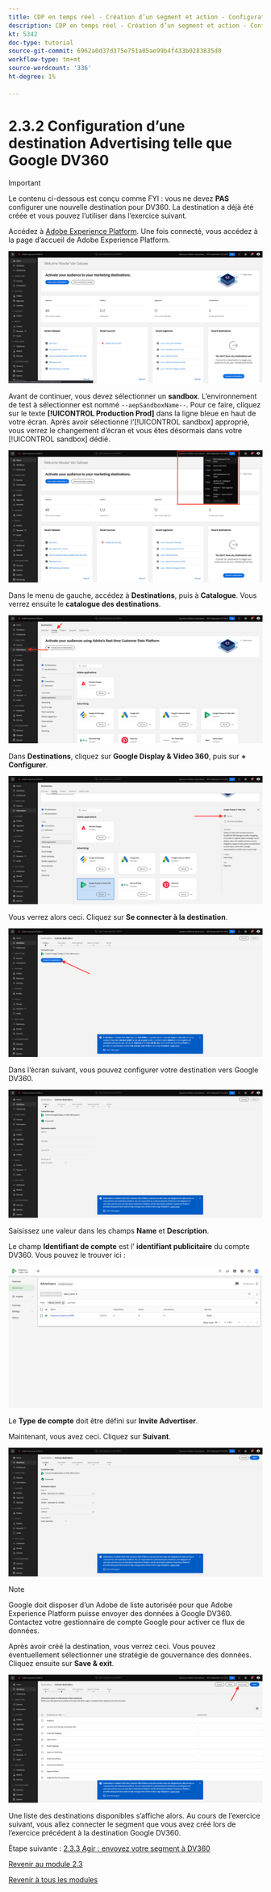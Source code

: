 ```yaml
---
title: CDP en temps réel - Création d’un segment et action - Configuration d’une destination Advertising telle que Google DV360
description: CDP en temps réel - Création d’un segment et action - Configuration d’une destination Advertising telle que Google DV360
kt: 5342
doc-type: tutorial
source-git-commit: 6962a0d37d375e751a05ae99b4f433b0283835d0
workflow-type: tm+mt
source-wordcount: '336'
ht-degree: 1%

---
```


# 2.3.2 Configuration d’une destination Advertising telle que Google DV360

>[!IMPORTANT]
>
>Le contenu ci-dessous est conçu comme FYI : vous ne devez **PAS** configurer une nouvelle destination pour DV360. La destination a déjà été créée et vous pouvez l’utiliser dans l’exercice suivant.

Accédez à [Adobe Experience Platform](https://experience.adobe.com/platform). Une fois connecté, vous accédez à la page d’accueil de Adobe Experience Platform.

![Ingestion des données](./../../../modules/datacollection/module1.2/images/home.png)

Avant de continuer, vous devez sélectionner un **sandbox**. L’environnement de test à sélectionner est nommé ``--aepSandboxName--``. Pour ce faire, cliquez sur le texte **[!UICONTROL Production Prod]** dans la ligne bleue en haut de votre écran. Après avoir sélectionné l’[!UICONTROL sandbox] approprié, vous verrez le changement d’écran et vous êtes désormais dans votre [!UICONTROL sandbox] dédié.

![Ingestion des données](./../../../modules/datacollection/module1.2/images/sb1.png)

Dans le menu de gauche, accédez à **Destinations**, puis à **Catalogue**. Vous verrez ensuite le **catalogue des destinations**.

![RTCDP](./images/rtcdp.png)

Dans **Destinations**, cliquez sur **Google Display &amp; Video 360**, puis sur **+ Configurer**.

![RTCDP](./images/rtcdpgoogle.png)

Vous verrez alors ceci. Cliquez sur **Se connecter à la destination**.

![RTCDP](./images/rtcdpgooglecreate1.png)

Dans l’écran suivant, vous pouvez configurer votre destination vers Google DV360.

![RTCDP](./images/rtcdpgooglecreatedest.png)

Saisissez une valeur dans les champs **Name** et **Description**.

Le champ **Identifiant de compte** est l’ **identifiant publicitaire** du compte DV360. Vous pouvez le trouver ici :

![RTCDP](./images/rtcdpgoogledv360advid.png)

Le **Type de compte** doit être défini sur **Invite Advertiser**.

Maintenant, vous avez ceci. Cliquez sur **Suivant**.

![RTCDP](./images/rtcdpgoogldv360new.png)

>[!NOTE]
>
>Google doit disposer d’un Adobe de liste autorisée pour que Adobe Experience Platform puisse envoyer des données à Google DV360. Contactez votre gestionnaire de compte Google pour activer ce flux de données.

Après avoir créé la destination, vous verrez ceci. Vous pouvez éventuellement sélectionner une stratégie de gouvernance des données. Cliquez ensuite sur **Save &amp; exit**.

![RTCDP](./images/rtcdpcreatedest1.png)

Une liste des destinations disponibles s’affiche alors.
Au cours de l’exercice suivant, vous allez connecter le segment que vous avez créé lors de l’exercice précédent à la destination Google DV360.

Étape suivante : [2.3.3 Agir : envoyez votre segment à DV360](./ex3.md)

[Revenir au module 2.3](./real-time-cdp-build-a-segment-take-action.md)

[Revenir à tous les modules](../../../overview.md)
